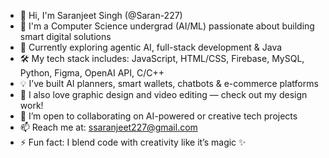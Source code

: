 - 👋 Hi, I'm Saranjeet Singh (@Saran-227)  
- 🚀 I'm a Computer Science undergrad (AI/ML) passionate about building smart digital solutions  
- 🧠 Currently exploring agentic AI, full-stack development & Java  
- 🛠️ My tech stack includes: JavaScript, HTML/CSS, Firebase, MySQL, Python, Figma, OpenAI API, C/C++
- 💡 I’ve built AI planners, smart wallets, chatbots & e-commerce platforms  
- 🎨 I also love graphic design and video editing — check out my design work!  
- 🤝 I’m open to collaborating on AI-powered or creative tech projects  
- 📫 Reach me at: ssaranjeet227@gmail.com  
- ⚡ Fun fact: I blend code with creativity like it’s magic ✨  
